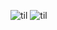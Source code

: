 ![til](https://media1.tenor.com/m/cLxvzsL6rpoAAAAd/зитракс-zitraks.gif)
![til](https://media1.tenor.com/m/QYhVrP17Hu0AAAAd/dota.gif)
